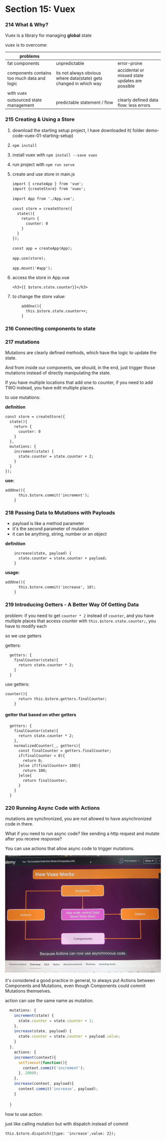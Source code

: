 # Section 15: Vuex


### 214 What & Why?

Vuex is a library for managing **global** state

vuex is to overcome:



| problems                                    |                                                              |                                                 |
| ------------------------------------------- | ------------------------------------------------------------ | ----------------------------------------------- |
| fat components                              | unpredictable                                                | error-prone                                     |
| components contains too much data and logic | its not always obvious where data(state) gets changed in which way | accidental or missed state updates are possible |
| with vuex                                   |                                                              |                                                 |
| outsourced state management                 | predictable statement / flow                                 | clearly defined data flow: less errors          |

### 215 Creating & Using a Store

1. download the starting setup project, I have downloaded it( folder demo-code-vuex-01-starting-setup)

2. `npm install`

3. install vuex with `npm install --save vuex`

4. run project with `npm run serve`

5. create and use store in main.js

   ```
   import { createApp } from 'vue';
   import {createStore} from 'vuex';
   
   import App from './App.vue';
   
   const store = createStore({
     state(){
       return {
         counter: 0
       }
     }
   });
   
   const app = createApp(App);
   
   app.use(store);
   
   app.mount('#app');
   ```

6. access the store in App.vue

   ```
   <h3>{{ $store.state.counter}}</h3>
   ```

7. to change the store value:

   ```
       addOne(){
         this.$store.state.counter++;
       }
   ```

   

### 216 Connecting components to state

### 217 mutations

Mutations are clearly defined methods, which have the logic to update the state.

And from inside our components, we should, in the end, just trigger those mutations instead of directly manipulating the state.

If you have multiple locations that add one to counter, if you need to add TWO instead, you have edit multiple places.

to use mutations:

**definition**

```
const store = createStore({
  state(){
    return {
      counter: 0
    }
  },
  mutations: {
    increment(state) {
      state.counter = state.counter + 2;
    }
  }
});

```



**use:**

```
addOne(){
      this.$store.commit('increment');
    }
```

### 218 Passing Data to Mutations with Payloads

- payload is like a method parameter
- it's the second parameter of mutation
- it can be anything, string, number or an object

**definition**

```
    increase(state, payload) {
      state.counter = state.counter + payload;
    }
```

**usage:**

```
addOne(){
      this.$store.commit('increase', 10);
    }
```

### 219 Introducing Getters - A Better Way Of Getting Data

problem: if you need to get `counter * 2` instead of `counter`, and you have multiple places that access counter with `this.$store.state.counter;`, you have to modify each

so we use getters

getters:

```
  getters: {
    finalCounter(state){
      return state.counter * 2;
    }
  }
```

use getters:

```
counter(){
      return this.$store.getters.finalCounter;
    }
```

#### getter that based on other getters

```
  getters: {
    finalCounter(state){
      return state.counter * 2;
    },
    normalizedCounter(_, getters){
      const finalCounter = getters.finalCounter;
      if(finalCounter < 0){
        return 0;
      }else if(finalCounter> 100){
        return 100;
      }else{
        return finalCounter;
      }
    }
  }

```

### 220 Running Async Code with Actions

mutations are synchronized, you are not allowed to have asynchronized code in there.

What if you need to run async code? like sending a http request and mutate after you receive response?

You can use actions that allow async code to trigger mutations.

![image-20240930062818898](README.assets/image-20240930062818898.png)

it's considered a good practice in general, to always put Actions between Components and Mutations, even though Components could commit Mutations themselves.

action can use the same name as mutation.

```javascript
  mutations: {
    increment(state) {
      state.counter = state.counter + 2;
    },
    increase(state, payload) {
      state.counter = state.counter + payload.value;
    }
  },
    actions: {
    increment(context){
      setTimeout(function(){
        context.commit('increment');
      }, 2000);
    },
    increase(context, payload){
      context.commit('increase', payload);
    }

  }
```

how to use action:

just like calling mutation but with dispatch instead of commit

```
this.$store.dispatch({type: 'increase',value: 2});
```

